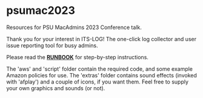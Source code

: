 # psumac2023
Resources for PSU MacAdmins 2023 Conference talk.

Thank you for your interest in ITS-LOG!  The one-click log collector and user issue reporting tool for busy admins.

Please read the **[RUNBOOK](https://github.com/bradtchapman/psumac2023/blob/main/runbook.md)** for step-by-step instructions.

The 'aws' and 'script' folder contain the required code, and some example Amazon policies for use.  The 'extras' folder contains sound effects (invoked with 'afplay') and a couple of icons, if you want them.  Feel free to supply your own graphics and sounds (or not).
